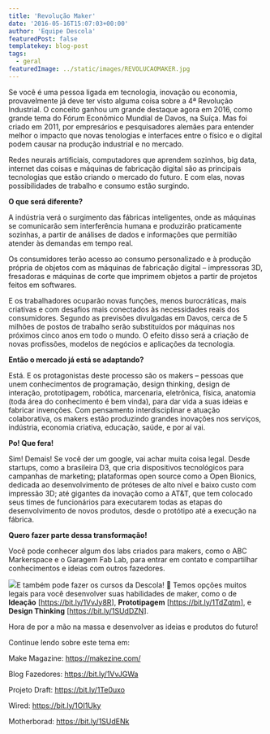 ```yaml
---
title: 'Revolução Maker'
date: '2016-05-16T15:07:03+00:00'
author: 'Equipe Descola'
featuredPost: false
templatekey: blog-post
tags:
  - geral
featuredImage: ../static/images/REVOLUCAOMAKER.jpg
---
```


Se você é uma pessoa ligada em tecnologia, inovação ou economia, provavelmente já deve ter visto alguma coisa sobre a 4ª Revolução Industrial. O conceito ganhou um grande destaque agora em 2016, como grande tema do Fórum Econômico Mundial de Davos, na Suíça. Mas foi criado em 2011, por empresários e pesquisadores alemães para entender melhor o impacto que novas tenologias e interfaces entre o físico e o digital podem causar na produção industrial e no mercado.

Redes neurais artificiais, computadores que aprendem sozinhos, big data, internet das coisas e máquinas de fabricação digital são as principais tecnologias que estão criando o mercado do futuro. E com elas, novas possibilidades de trabalho e consumo estão surgindo.

**O que será diferente?**

A indústria verá o surgimento das fábricas inteligentes, onde as máquinas se comunicarão sem interferência humana e produzirão praticamente sozinhas, a partir de análises de dados e informações que permitião atender às demandas em tempo real.

Os consumidores terão acesso ao consumo personalizado e à produção própria de objetos com as máquinas de fabricação digital – impressoras 3D, fresadoras e máquinas de corte que imprimem objetos a partir de projetos feitos em softwares.

E os trabalhadores ocuparão novas funções, menos burocráticas, mais criativas e com desafios mais conectados às necessidades reais dos consumidores. Segundo as previsões divulgadas em Davos, cerca de 5 milhões de postos de trabalho serão substituídos por máquinas nos próximos cinco anos em todo o mundo. O efeito disso será a criação de novas profissões, modelos de negócios e aplicações da tecnologia.

**Então o mercado já está se adaptando?**

Está. E os protagonistas deste processo são os makers – pessoas que unem conhecimentos de programação, design thinking, design de interação, prototipagem, robótica, marcenaria, eletrônica, física, anatomia (toda área do conhecimento é bem vinda), para dar vida a suas ideias e fabricar invenções. Com pensamento interdisciplinar e atuação colaborativa, os makers estão produzindo grandes inovações nos serviços, indústria, economia criativa, educação, saúde, e por aí vai.

**Po! Que fera!**

Sim! Demais! Se você der um google, vai achar muita coisa legal. Desde startups, como a brasileira D3, que cria dispositivos tecnológicos para campanhas de marketing; plataformas open source como a Open Bionics, dedicada ao desenvolvimento de próteses de alto nível e baixo custo com impressão 3D; até gigantes da inovação como a AT&amp;T, que tem colocado seus times de funcionários para executarem todas as etapas do desenvolvimento de novos produtos, desde o protótipo até a execução na fábrica.

**Quero fazer parte dessa transformação!**

Você pode conhecer algum dos labs criados para makers, como o ABC Markerspace e o Garagem Fab Lab, para entrar em contato e compartilhar conhecimentos e ideias com outros fazedores.

[![](https://i.giphy.com/4dYKLFwloAxOw.gif)](https://www.descola.org)E também pode fazer os cursos da Descola! 🙂 Temos opções muitos legais para você desenvolver suas habilidades de maker, como o de **Ideação** \[<https://bit.ly/1VvJy8R>\], **Prototipagem** \[<https://bit.ly/1TdZqtm>\], e **Design Thinking** \[<https://bit.ly/1SUdDZN>\].

Hora de por a mão na massa e desenvolver as ideias e produtos do futuro!

Continue lendo sobre este tema em:

Make Magazine: <https://makezine.com/>

Blog Fazedores: <https://bit.ly/1VvJGWa>

Projeto Draft: <https://bit.ly/1Te0uxo>

Wired: <https://bit.ly/1OI1Uky>

Motherborad: <https://bit.ly/1SUdENk>
